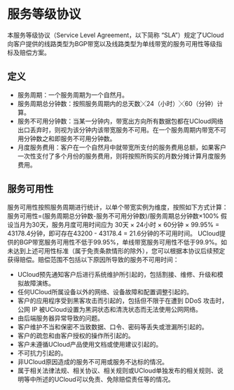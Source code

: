 # 服务等级协议
本服务等级协议（Service Level Agreement，以下简称 “SLA”）规定了UCloud向客户提供的线路类型为BGP带宽以及线路类型为单线带宽的服务可用性等级指标及赔偿方案。
## 定义
- 服务周期：一个服务周期为一个自然月。
- 服务周期总分钟数：按照服务周期内的总天数╳24（小时）╳60（分钟）计算。
- 服务不可用分钟数：当某一分钟内，带宽出方向所有数据包都在UCloud网络出口丢弃时，则视为该分钟内该带宽服务不可用。在一个服务周期内带宽不可用分钟数之和即服务不可用分钟数。
- 月度服务费用：客户在一个自然月中就带宽所支付的服务费用总额，如果客户一次性支付了多个月份的服务费用，则将按照所购买的月数分摊计算月度服务费用。
## 服务可用性
服务可用性按照服务周期进行统计，以单个带宽实例为维度，按照如下方式计算：
服务可用性=(服务周期总分钟数-服务不可用分钟数)/服务周期总分钟数×100%
假设当月为30天，服务月度可用时间应为 30天 × 24小时 × 60分钟 × 99.95% = 43178.4分钟，即可存在43200 - 43178.4 = 21.6分钟的不可用时间。
UCloud提供的BGP带宽服务可用性不低于99.95%，单线带宽服务可用性不低于99.9%。如未达到上述可用性标准（属于免责条款情形的除外），您可以根据本协议后续预定获得赔偿。赔偿范围不包括以下原因所导致的服务不可用时间：
- UCloud预先通知客户后进行系统维护所引起的，包括割接、维修、升级和模拟故障演练。
- 任何UCloud所属设备以外的网络、设备故障和配置调整引起的。
- 客户的应用程序受到黑客攻击而引起的，包括但不限于在遭到 DDoS 攻击时，公网 IP 被UCloud设置为黑洞状态和清洗状态而无法使用公网网络。
- 由后端服务器异常导致的问题。
- 客户维护不当和保密不当致数据、口令、密码等丢失或泄漏所引起的。
- 客户的疏忽和由客户授权的操作所引起的。
- 客户未遵循UCloud产品使用文档或使用建议引起的。
- 不可抗力引起的。
- 非UCloud原因造成的服务不可用或服务不达标的情况。
- 属于相关法律法规、相关协议、相关规则或UCloud单独发布的相关规则、说明等中所述的UCloud可以免责、免除赔偿责任等的情况。
